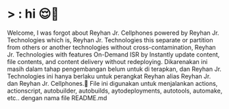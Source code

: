 # > : hi 😌💅
Welcome, I was forgot about Reyhan Jr. Cellphones powered by Reyhan Jr. Technologies which is, Reyhan Jr. Technologies this separate or partition from others or another technologies without cross-contamination, Reyhan Jr. Technologies with features On-Demand ISR by Instantly update content, file contents, and content delivery without redeploying. Dikarenakan ini masih dalam tahap pengembangan belum untuk di terapkan, dan Reyhan Jr. Technologies ini hanya berlaku untuk perangkat Reyhan alias Reyhan Jr. dan Reyhan Jr. Cellphones.🤗 
File ini digunakan untuk menjalankan actions, actionscript, autobuilder, autobuilds, aytodeployments, autotools, automake, etc.. dengan  nama file README.md
